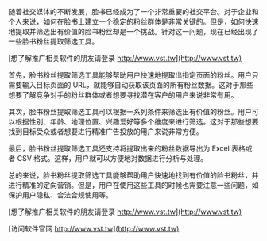 随着社交媒体的不断发展，脸书已经成为了一个非常重要的社交平台。对于企业和个人来说，如何在脸书上建立一个稳定的粉丝群体是非常关键的。但是，如何快速地提取并筛选出有价值的脸书粉丝却是一个挑战。针对这一问题，现在已经出现了一些脸书粉丝提取筛选工具。

[想了解推广相关软件的朋友请登录 http://www.vst.tw](http://www.vst.tw)

首先，脸书粉丝提取筛选工具能够帮助用户快速地提取出指定页面的粉丝。用户只需要输入目标页面的 URL，就能够自动获取该页面的所有粉丝数据。这对于那些想要了解竞争对手的粉丝群体或者想要寻找潜在客户的用户来说非常有用。

其次，脸书粉丝提取筛选工具可以根据一系列条件来筛选出有价值的粉丝。用户可以根据性别、年龄、地理位置、兴趣爱好等多个维度来进行筛选。这对于那些想要找到目标受众或者想要进行精准广告投放的用户来说非常方便。

最后，脸书粉丝提取筛选工具还支持将提取出来的粉丝数据导出为 Excel 表格或者 CSV 格式。这样，用户就可以方便地对数据进行分析与处理。

总的来说，脸书粉丝提取筛选工具能够帮助用户快速地找到有价值的脸书粉丝，并进行精准的定向营销。但是，用户在使用这些工具的时候也需要注意一些问题，如保护用户隐私、合法合规使用等。

[想了解推广相关软件的朋友请登录 http://www.vst.tw](http://www.vst.tw)


[访问软件官网 http://www.vst.tw](http://www.vst.tw)
